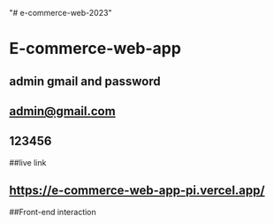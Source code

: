 "# e-commerce-web-2023"

# E-commerce-web-app

## admin gmail and password

## admin@gmail.com

## 123456

##live link

## https://e-commerce-web-app-pi.vercel.app/

##Front-end interaction 
